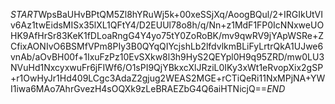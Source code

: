$START$WpsBaUHvBPtQM5Zl8hYRuWj5k+00xeSSjXq/AoogBQul/2+IRGIkUtVIv6Az1twEidsMISx35lXL1QFtY4/D2EUUl78o8h/q/Nn+z1MdF1FP0IcNNxweUOHK9AfHrSr83KeK1fDLoaRngG4Y4yo75tY0ZoRoBK/mv9qwRV9jYApWSRe+ZCfixAONIvO6BSMfVPm8PIy3B0QYqQIYcjshLb2lfdvlkmBLiFyLrtrQkA1UJwe6vnAb/aOvBH00f+1IxuFzPz10EvSXkw8l3h9HyS2QEYpl0H9q95ZRD/mw0LU3NVuHd1NxcyxwuFr6jFIWf6/O1sPI9QjYBkxcXlJRziL0IKy3xWt1eRvopXix2gSP+r1OwHyJr1Hd409LCgc3AdaZ2gjug2WEAS2MGE+rCTiQeRi11NxMPjNA+YWI1iwa6MAo7AhrGvezH4sOQXk9zLeBRAEZbG4Q6aiHTNicjQ==$END$